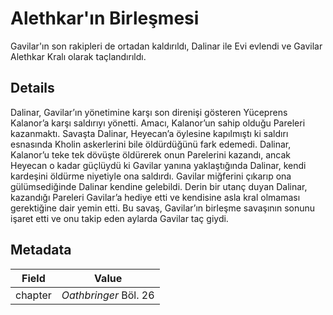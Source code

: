 # Alethkar'ın Birleşmesi
Gavilar'ın son rakipleri de ortadan kaldırıldı, Dalinar ile Evi evlendi ve Gavilar Alethkar Kralı olarak taçlandırıldı.

## Details
Dalinar, Gavilar’ın yönetimine karşı son direnişi gösteren Yüceprens Kalanor’a karşı saldırıyı yönetti. Amacı, Kalanor’un sahip olduğu Pareleri kazanmaktı. Savaşta Dalinar, Heyecan’a öylesine kapılmıştı ki saldırı esnasında Kholin askerlerini bile öldürdüğünü fark edemedi. Dalinar, Kalanor’u teke tek dövüşte öldürerek onun Parelerini kazandı, ancak Heyecan o kadar güçlüydü ki Gavilar yanına yaklaştığında Dalinar, kendi kardeşini öldürme niyetiyle ona saldırdı. Gavilar miğferini çıkarıp ona gülümsediğinde Dalinar kendine gelebildi. Derin bir utanç duyan Dalinar, kazandığı Pareleri Gavilar’a hediye etti ve kendisine asla kral olmaması gerektiğine dair yemin etti. Bu savaş, Gavilar’ın birleşme savaşının sonunu işaret etti ve onu takip eden aylarda Gavilar taç giydi.

## Metadata
| Field | Value |
| ----- | ----- |
| chapter | *Oathbringer* Böl. 26 |

